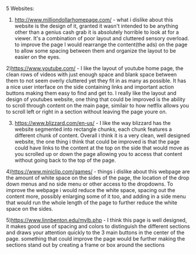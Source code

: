 5 Websites:

1) http://www.milliondollarhomepage.com/ - what i dislike about this website is the design of it, granted it wasn't intended to be anything other than a genius cash grab it is absolutely horrible to look at for a viewer. It's a combination of poor layout and cluttered sensory overload. to improve the page I would rearrange the content(the ads) on the page to allow some spacing between them and organize the layout to be easier on the eyes.

2)https://www.youtube.com/ - I like the layout of youtube home page, the clean rows of videos with just enough space and blank space between them to not seem overly cluttered yet they fit in as many as possible. It has a nice user interface on the side containing links and important action buttons making them easy to find and get to. I really like the layout and design of youtubes website, one thing that could be improved is the ability to scroll through content on the main page, similair to how netflix allows you to scroll left or right in a section without leaving the page youre on.

3) https://www.blizzard.com/en-us/ - I like the way blizzard has the website segmented into rectangle chunks, each chunk features a different chunk of content. Overall i think it is a very clean, well designed website, the one thing i think that could be improved is that the page could have links to the content at the top on the side that would move as you scrolled up or down the page allowing you to access that content without going back to the top of the page.

4)https://www.miniclip.com/games/ - things i dislike about this webpage are the amount of white space on the sides of the page, the location of the drop down menus and no side menu or other access to the dropdowns. To improve the webpage i would reduce the white space, spacing out the content more, possibly enlarging some of it too, and adding in a side menu that would run the whole length of the page to further reduce the white space on the sides.

5)https://www.linnbenton.edu/mylb.php - I think this page is well designed, it makes good use of spacing and colors to distinguish the different sections and draws your attention quickly to the 3 main buttons in the center of the page. something that could improve the page would be further making the sections stand out by creating a frame or box around the sections
